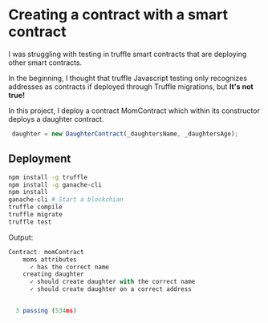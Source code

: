 # Creating a contract with a smart contract

I was struggling with testing in truffle smart contracts that are deploying other smart contracts.

In the beginning, I thought that truffle Javascript testing only recognizes addresses as contracts if deployed through Truffle migrations, but **It's not true!**

In this project, I deploy a contract MomContract which within its constructor deploys a daughter contract.

```javascript
 daughter = new DaughterContract(_daughtersName, _daughtersAge);
```

## Deployment

```bash
npm install -g truffle
npm install -g ganache-cli
npm install
ganache-cli # Start a blockchian
truffle compile
truffle migrate
truffle test
```

Output:

```javascript
Contract: momContract
    moms attributes
      ✓ has the correct name
    creating daughter
      ✓ should create daughter with the correct name
      ✓ should create daughter on a correct address


  3 passing (534ms)
```

